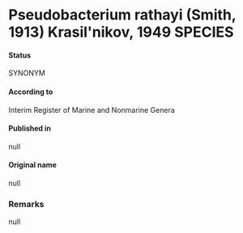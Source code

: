 # Pseudobacterium rathayi (Smith, 1913) Krasil'nikov, 1949 SPECIES

#### Status
SYNONYM

#### According to
Interim Register of Marine and Nonmarine Genera

#### Published in
null

#### Original name
null

### Remarks
null